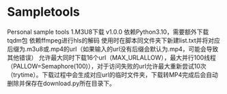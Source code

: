 # Sampletools
Personal sample tools
1.M3U8下载
v1.0.0
依赖Python3.10，需要额外下载tqdm包
依赖ffmpeg进行hls的解码
使用时在脚本同文件夹下新建list.txt并将对应后缀为.m3u8或.mp4的url（如果输入的url没有后缀会默认为.mp4，可能会导致其他错误）
允许最大同时下载16个url（MAX_URLALLOW），最大并行100线程（PALLOW=Semaphore(100)），对于访问失败的url允许最大重新尝试10次（trytime）。下载过程中会生成对应url的临时文件夹，下载转MP4完成后会自动删除并保存在download.py所在目录下。
